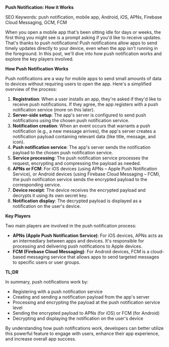 **Push Notification: How it Works**

SEO Keywords: push notification, mobile app, Android, iOS, APNs, Firebase Cloud Messaging, GCM, FCM

When you open a mobile app that's been sitting idle for days or weeks, the first thing you might see is a prompt asking if you'd like to receive updates. That's thanks to push notifications! Push notifications allow apps to send timely updates directly to your device, even when the app isn't running in the foreground. In this post, we'll dive into how push notification works and explore the key players involved.

**How Push Notification Works**

Push notifications are a way for mobile apps to send small amounts of data to devices without requiring users to open the app. Here's a simplified overview of the process:

1. **Registration**: When a user installs an app, they're asked if they'd like to receive push notifications. If they agree, the app registers with a push notification service (more on this later).
2. **Server-side setup**: The app's server is configured to send push notifications using the chosen push notification service.
3. **Notification creation**: When an event occurs that warrants a push notification (e.g., a new message arrives), the app's server creates a notification payload containing relevant data (like title, message, and icon).
4. **Push notification service**: The app's server sends the notification payload to the chosen push notification service.
5. **Service processing**: The push notification service processes the request, encrypting and compressing the payload as needed.
6. **APNs or FCM**: For iOS devices (using APNs – Apple Push Notification Service), or Android devices (using Firebase Cloud Messaging – FCM), the push notification service sends the encrypted payload to the corresponding service.
7. **Device receipt**: The device receives the encrypted payload and decrypts it using its own secret key.
8. **Notification display**: The decrypted payload is displayed as a notification on the user's device.

**Key Players**

Two main players are involved in the push notification process:

* **APNs (Apple Push Notification Service)**: For iOS devices, APNs acts as an intermediary between apps and devices. It's responsible for processing and delivering push notifications to Apple devices.
* **FCM (Firebase Cloud Messaging)**: For Android devices, FCM is a cloud-based messaging service that allows apps to send targeted messages to specific users or user groups.

**TL;DR**

In summary, push notifications work by:

* Registering with a push notification service
* Creating and sending a notification payload from the app's server
* Processing and encrypting the payload at the push notification service level
* Sending the encrypted payload to APNs (for iOS) or FCM (for Android)
* Decrypting and displaying the notification on the user's device

By understanding how push notifications work, developers can better utilize this powerful feature to engage with users, enhance their app experience, and increase overall app success.